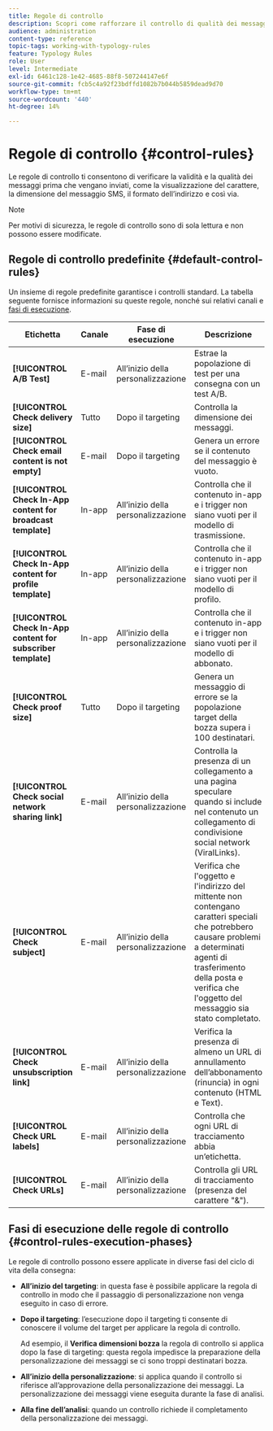 ```yaml
---
title: Regole di controllo
description: Scopri come rafforzare il controllo di qualità dei messaggi con le regole di controllo.
audience: administration
content-type: reference
topic-tags: working-with-typology-rules
feature: Typology Rules
role: User
level: Intermediate
exl-id: 6461c128-1e42-4685-88f8-507244147e6f
source-git-commit: fcb5c4a92f23bdffd1082b7b044b5859dead9d70
workflow-type: tm+mt
source-wordcount: '440'
ht-degree: 14%

---
```


# Regole di controllo {#control-rules}

Le regole di controllo ti consentono di verificare la validità e la qualità dei messaggi prima che vengano inviati, come la visualizzazione del carattere, la dimensione del messaggio SMS, il formato dell’indirizzo e così via.

>[!NOTE]
>
>Per motivi di sicurezza, le regole di controllo sono di sola lettura e non possono essere modificate.

## Regole di controllo predefinite {#default-control-rules}

Un insieme di regole predefinite garantisce i controlli standard. La tabella seguente fornisce informazioni su queste regole, nonché sui relativi canali e [fasi di esecuzione](#control-rules-execution-phases).

| Etichetta | Canale | Fase di esecuzione | Descrizione |
|---------|----------|---------|---------|
| **[!UICONTROL A/B Test]** | E-mail | All’inizio della personalizzazione | Estrae la popolazione di test per una consegna con un test A/B. |
| **[!UICONTROL Check delivery size]** | Tutto | Dopo il targeting | Controlla la dimensione dei messaggi. |
| **[!UICONTROL Check email content is not empty]** | E-mail | Dopo il targeting | Genera un errore se il contenuto del messaggio è vuoto. |
| **[!UICONTROL Check In-App content for broadcast template]** | In-app | All’inizio della personalizzazione | Controlla che il contenuto in-app e i trigger non siano vuoti per il modello di trasmissione. |
| **[!UICONTROL Check In-App content for profile template]** | In-app | All’inizio della personalizzazione | Controlla che il contenuto in-app e i trigger non siano vuoti per il modello di profilo. |
| **[!UICONTROL Check In-App content for subscriber template]** | In-app | All’inizio della personalizzazione | Controlla che il contenuto in-app e i trigger non siano vuoti per il modello di abbonato. |
| **[!UICONTROL Check proof size]** | Tutto | Dopo il targeting | Genera un messaggio di errore se la popolazione target della bozza supera i 100 destinatari. |
| **[!UICONTROL Check social network sharing link]** | E-mail | All’inizio della personalizzazione | Controlla la presenza di un collegamento a una pagina speculare quando si include nel contenuto un collegamento di condivisione social network (ViralLinks). |
| **[!UICONTROL Check subject]** | E-mail | All’inizio della personalizzazione | Verifica che l&#39;oggetto e l&#39;indirizzo del mittente non contengano caratteri speciali che potrebbero causare problemi a determinati agenti di trasferimento della posta e verifica che l&#39;oggetto del messaggio sia stato completato. |
| **[!UICONTROL Check unsubscription link]** | E-mail | All’inizio della personalizzazione | Verifica la presenza di almeno un URL di annullamento dell’abbonamento (rinuncia) in ogni contenuto (HTML e Text). |
| **[!UICONTROL Check URL labels]** | E-mail | All’inizio della personalizzazione | Controlla che ogni URL di tracciamento abbia un’etichetta. |
| **[!UICONTROL Check URLs]** | E-mail | All’inizio della personalizzazione | Controlla gli URL di tracciamento (presenza del carattere &quot;&amp;&quot;). |

## Fasi di esecuzione delle regole di controllo {#control-rules-execution-phases}

Le regole di controllo possono essere applicate in diverse fasi del ciclo di vita della consegna:

* **All’inizio del targeting**: in questa fase è possibile applicare la regola di controllo in modo che il passaggio di personalizzazione non venga eseguito in caso di errore.

* **Dopo il targeting**: l’esecuzione dopo il targeting ti consente di conoscere il volume del target per applicare la regola di controllo.

   Ad esempio, il **Verifica dimensioni bozza** la regola di controllo si applica dopo la fase di targeting: questa regola impedisce la preparazione della personalizzazione dei messaggi se ci sono troppi destinatari bozza.

* **All’inizio della personalizzazione**: si applica quando il controllo si riferisce all’approvazione della personalizzazione dei messaggi. La personalizzazione dei messaggi viene eseguita durante la fase di analisi.

* **Alla fine dell’analisi**: quando un controllo richiede il completamento della personalizzazione dei messaggi.
